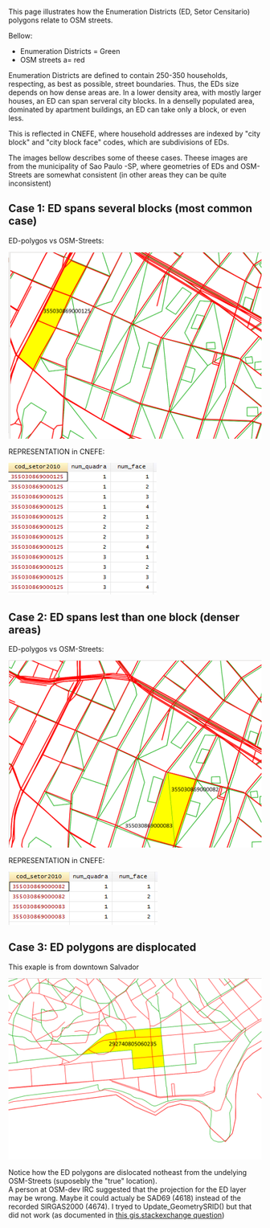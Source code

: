
This page illustrates how the Enumeration Districts (ED, Setor Censitario) polygons relate to OSM streets. 

Bellow:
- Enumeration Districts = Green
- OSM streets a= red

Enumeration Districts are defined to contain 250-350 households, respecting, as best as possible, street boundaries. Thus, the EDs size depends on how dense areas are. In a lower density area, with mostly larger houses, an ED can span serveral city blocks. In a denselly populated area, dominated by apartment buildings, an ED can take only a block, or even less. 

This is reflected in CNEFE, where household addresses are indexed by "city block" and "city block face" codes, which are subdivisions of EDs. 


The images bellow describes some of theese cases. 
Theese images are from the municipality of Sao Paulo -SP, where geometries of EDs and OSM-Streets are somewhat consistent (in other areas they can be quite inconsistent)



## Case 1: ED spans several blocks (most common case)

ED-polygos vs OSM-Streets:

![alt tag](SC_screenshots/SC_multiple_blocks.PNG)

REPRESENTATION in CNEFE:

![alt tag](SC_screenshots/SC_multiple_blocks_in_CNEFE.PNG)



## Case 2: ED spans lest than one block (denser areas)

ED-polygos vs OSM-Streets:

![alt tag](SC_screenshots/SC_half_block_example.PNG)

REPRESENTATION in CNEFE:

![alt tag](SC_screenshots/SC_half_block_in_CNEFE.PNG)


## Case 3: ED polygons are displocated 

This exaple is from downtown Salvador

![alt tag](SC_screenshots/SC_displocated_EDs_from_undelying_OSM-Streets_Salvador.PNG)

Notice how the ED polygons are dislocated notheast from the undelying OSM-Streets (suposebly the "true" location).  
A person at OSM-dev IRC suggested that the projection for the ED layer may be wrong. Maybe it could actualy be SAD69 (4618) instead of the recorded SIRGAS2000 (4674). I tryed to Update_GeometrySRID() but that did not work (as documented in [this gis.stackexchange question](http://gis.stackexchange.com/questions/154389/updating-srid-update-geometrysrid-does-not-alter-polygons-when-it-should))





